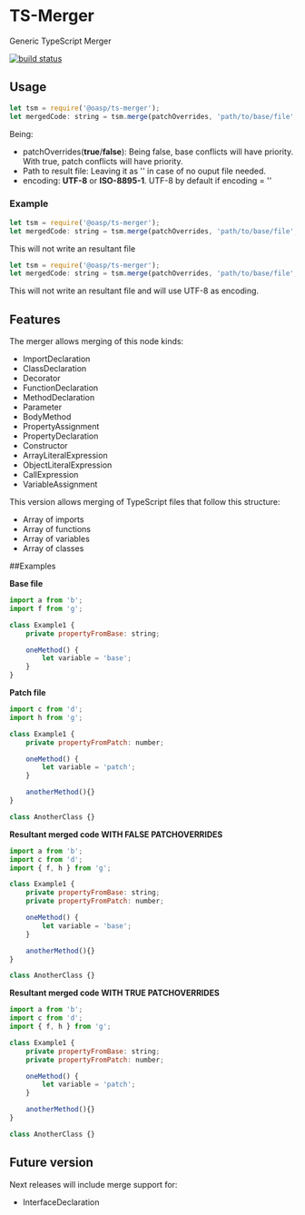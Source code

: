 # TS-Merger
Generic TypeScript Merger

[![build status](https://travis-ci.org/oasp/ts-merger.svg?branch=master)](https://travis-ci.org/oasp/ts-merger)

## Usage

```javascript
let tsm = require('@oasp/ts-merger');
let mergedCode: string = tsm.merge(patchOverrides, 'path/to/base/file', 'path/to/patch/file', '/path/to/result/file', 'encoding');
```

Being:
- patchOverrides(**true**/**false**): Being false, base conflicts will have priority. With true, patch conflicts will have priority.  
- Path to result file: Leaving it as '' in case of no ouput file needed.
- encoding: **UTF-8** or **ISO-8895-1**. UTF-8 by default if encoding = ''

### Example
```javascript
let tsm = require('@oasp/ts-merger');
let mergedCode: string = tsm.merge(patchOverrides, 'path/to/base/file', 'path/to/patch/file', '', 'ISO-8859-1');
```

This will not write an resultant file

```javascript
let tsm = require('@oasp/ts-merger');
let mergedCode: string = tsm.merge(patchOverrides, 'path/to/base/file', 'path/to/patch/file', '', '');
```

This will not write an resultant file and will use UTF-8 as encoding.

## Features

The merger allows merging of this node kinds:

- ImportDeclaration
- ClassDeclaration
- Decorator
- FunctionDeclaration
- MethodDeclaration
- Parameter
- BodyMethod
- PropertyAssignment
- PropertyDeclaration
- Constructor
- ArrayLiteralExpression
- ObjectLiteralExpression
- CallExpression
- VariableAssignment

This version allows merging of TypeScript files that follow this structure:

- Array of imports
- Array of functions
- Array of variables
- Array of classes

##Examples

**Base file**
```javascript
import a from 'b';
import f from 'g';

class Example1 {
    private propertyFromBase: string;

    oneMethod() {
        let variable = 'base';
    }
}
```

**Patch file**

```javascript
import c from 'd';
import h from 'g';

class Example1 {
    private propertyFromPatch: number;

    oneMethod() {
        let variable = 'patch';
    }

    anotherMethod(){}
}

class AnotherClass {}
```
**Resultant merged code WITH FALSE PATCHOVERRIDES**

```javascript
import a from 'b';
import c from 'd';
import { f, h } from 'g';

class Example1 {
    private propertyFromBase: string;
    private propertyFromPatch: number;

    oneMethod() {
        let variable = 'base';
    }

    anotherMethod(){}
}

class AnotherClass {}
```

**Resultant merged code WITH TRUE PATCHOVERRIDES**

```javascript
import a from 'b';
import c from 'd';
import { f, h } from 'g';

class Example1 {
    private propertyFromBase: string;
    private propertyFromPatch: number;

    oneMethod() {
        let variable = 'patch';
    }

    anotherMethod(){}
}

class AnotherClass {}
```

## Future version

Next releases will include merge support for:

- InterfaceDeclaration
